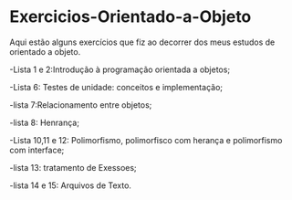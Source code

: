 # Exercicios-Orientado-a-Objeto
Aqui estão alguns exercícios que fiz ao decorrer dos meus estudos de orientado a objeto.

-Lista 1 e 2:Introdução à programação orientada a objetos;

-Lista 6: Testes de unidade: conceitos e implementação;

-lista 7:Relacionamento entre objetos;

-lista 8: Henrança;

-Lista 10,11 e 12: Polimorfismo, polimorfisco com herança e polimorfismo com interface;

-lista 13: tratamento de Exessoes;

-lista 14 e 15: Arquivos de Texto.
